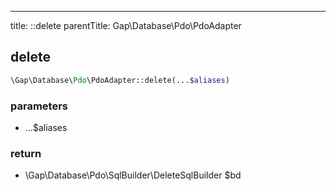---
title: ::delete
parentTitle: Gap\Database\Pdo\PdoAdapter

## delete

```php
\Gap\Database\Pdo\PdoAdapter::delete(...$aliases)
```

### parameters
- ...$aliases

### return
- \Gap\Database\Pdo\SqlBuilder\DeleteSqlBuilder $bd


